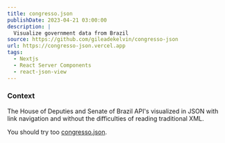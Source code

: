 ```yaml
---
title: congresso.json
publishDate: 2023-04-21 03:00:00
description: |
  Visualize government data from Brazil
source: https://github.com/gileadekelvin/congresso-json
url: https://congresso-json.vercel.app
tags:
  - Nextjs
  - React Server Components
  - react-json-view
---
```


### Context

The House of Deputies and Senate of Brazil API's visualized in JSON with link navigation and without the difficulties of reading traditional XML.

You should try too [congresso.json](https://congresso-json.vercel.app/).
